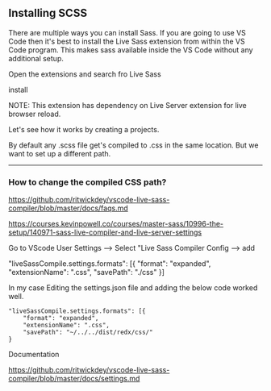 ## Installing SCSS

There are multiple ways you can install Sass.
If you are going to use VS Code then it's best to install the Live Sass extension from within the VS Code program.
This makes sass available inside the VS Code without any additional setup.

Open the extensions and search fro Live Sass

install

NOTE: This extension has dependency on Live Server extension for live browser reload.

Let's see how it works by creating a projects.

By default any .scss file get's compiled to .css in the same location. But we want to set up a different path.

---

### How to change the compiled CSS path?

https://github.com/ritwickdey/vscode-live-sass-compiler/blob/master/docs/faqs.md

https://courses.kevinpowell.co/courses/master-sass/10996-the-setup/140971-sass-live-compiler-and-live-server-settings

Go to VScode User Settings --> Select "Live Sass Compiler Config --> add

"liveSassCompile.settings.formats": [{
"format": "expanded",
"extensionName": ".css",
"savePath": "./css"
}]

In my case Editing the settings.json file and adding the below code worked well.

    "liveSassCompile.settings.formats": [{
        "format": "expanded",
        "extensionName": ".css",
        "savePath": "~/../../dist/redx/css/"
    }

Documentation

https://github.com/ritwickdey/vscode-live-sass-compiler/blob/master/docs/settings.md
